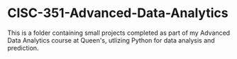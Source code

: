# CISC-351-Advanced-Data-Analytics

This is a folder containing small projects completed as part of my Advanced Data Analytics course at Queen's, utlizing Python for data analysis and prediction. 

